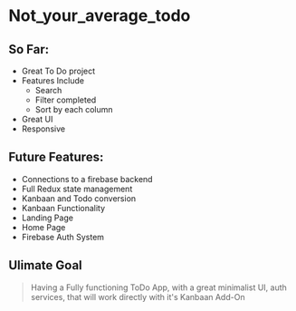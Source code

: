 # Not_your_average_todo

## So Far: 

- Great To Do project 
- Features Include
  - Search
  - Filter completed
  - Sort by each column
- Great UI 
- Responsive

## Future Features: 

- Connections to a firebase backend
- Full Redux state management
- Kanbaan and Todo conversion 
- Kanbaan Functionality
- Landing Page
- Home Page
- Firebase Auth System

## Ulimate Goal

> Having a Fully functioning ToDo App, with a great minimalist UI, auth services, that will work directly with it's Kanbaan Add-On
